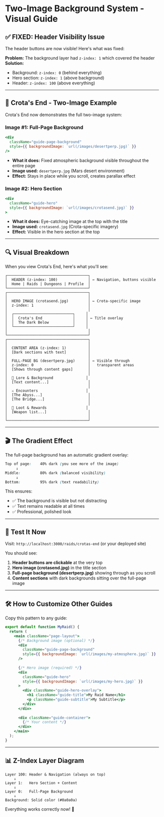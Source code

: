 # Two-Image Background System - Visual Guide

## ✅ FIXED: Header Visibility Issue

The header buttons are now visible! Here's what was fixed:

**Problem:** The background layer had `z-index: 1` which covered the header
**Solution:** 
- Background: `z-index: 0` (behind everything)
- Hero section: `z-index: 1` (above background)
- Header: `z-index: 100` (above everything)

---

## 🎨 Crota's End - Two-Image Example

Crota's End now demonstrates the full two-image system:

### Image #1: Full-Page Background
```jsx
<div 
  className="guide-page-background"
  style={{ backgroundImage: `url(/images/desertperp.jpg)` }}
/>
```
- **What it does:** Fixed atmospheric background visible throughout the entire page
- **Image used:** `desertperp.jpg` (Mars desert environment)
- **Effect:** Stays in place while you scroll, creates parallax effect

### Image #2: Hero Section
```jsx
<div 
  className="guide-hero"
  style={{ backgroundImage: `url(/images/crotasend.jpg)` }}
>
```
- **What it does:** Eye-catching image at the top with the title
- **Image used:** `crotasend.jpg` (Crota-specific imagery)
- **Effect:** Visible in the hero section at the top

---

## 🔍 Visual Breakdown

When you view Crota's End, here's what you'll see:

```
┌─────────────────────────────────────┐
│  HEADER (z-index: 100)              │ ← Navigation, buttons visible
│  Home | Raids | Dungeons | Profile  │
└─────────────────────────────────────┘
┌─────────────────────────────────────┐
│                                     │
│  HERO IMAGE (crotasend.jpg)         │ ← Crota-specific image
│  z-index: 1                         │
│                                     │
│  ┌───────────────────────────┐     │
│  │  Crota's End              │     │ ← Title overlay
│  │  The Dark Below           │     │
│  └───────────────────────────┘     │
│                                     │
└─────────────────────────────────────┘
┌─────────────────────────────────────┐
│                                     │
│  CONTENT AREA (z-index: 1)          │
│  [Dark sections with text]          │
│                                     │
│  FULL-PAGE BG (desertperp.jpg)      │ ← Visible through
│  z-index: 0                         │   transparent areas
│  [Shows through content gaps]       │
│                                     │
│  📖 Lore & Background               │
│  [Text content...]                  │
│                                     │
│  ⚔️ Encounters                      │
│  [The Abyss...]                     │
│  [The Bridge...]                    │
│                                     │
│  🎁 Loot & Rewards                  │
│  [Weapon list...]                   │
│                                     │
└─────────────────────────────────────┘
```

---

## 🎬 The Gradient Effect

The full-page background has an automatic gradient overlay:

```css
Top of page:    40% dark (you see more of the image)
     ↓
Middle:         80% dark (balanced visibility)
     ↓
Bottom:         95% dark (text readability)
```

This ensures:
- ✅ The background is visible but not distracting
- ✅ Text remains readable at all times
- ✅ Professional, polished look

---

## 🧪 Test It Now

Visit: `http://localhost:3000/raids/crotas-end` (or your deployed site)

You should see:
1. **Header buttons are clickable** at the very top
2. **Hero image (crotasend.jpg)** in the title section
3. **Full-page background (desertperp.jpg)** showing through as you scroll
4. **Content sections** with dark backgrounds sitting over the full-page image

---

## 🛠️ How to Customize Other Guides

Copy this pattern to any guide:

```jsx
export default function MyRaid() {
  return (
    <main className="page-layout">
      {/* Background image (optional) */}
      <div 
        className="guide-page-background"
        style={{ backgroundImage: `url(/images/my-atmosphere.jpg)` }}
      />
      
      {/* Hero image (required) */}
      <div 
        className="guide-hero"
        style={{ backgroundImage: `url(/images/my-hero.jpg)` }}
      >
        <div className="guide-hero-overlay">
          <h1 className="guide-title">My Raid Name</h1>
          <p className="guide-subtitle">My Subtitle</p>
        </div>
      </div>
      
      <div className="guide-container">
        {/* Your content */}
      </div>
    </main>
  );
}
```

---

## 📊 Z-Index Layer Diagram

```
Layer 100: Header & Navigation (always on top)
    ↓
Layer 1:   Hero Section + Content
    ↓
Layer 0:   Full-Page Background
    ↓
Background: Solid color (#0a0a0a)
```

Everything works correctly now! 🎉
